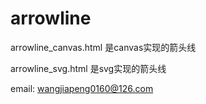 # arrowline
arrowline_canvas.html 是canvas实现的箭头线

arrowline_svg.html 是svg实现的箭头线

email: wangjiapeng0160@126.com
